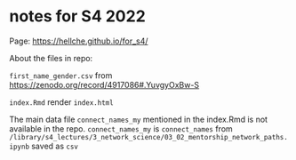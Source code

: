 # notes for S4 2022 

Page: https://hellche.github.io/for_s4/

About the files in repo:

`first_name_gender.csv` from https://zenodo.org/record/4917086#.YuvgyOxBw-S

`index.Rmd` render `index.html` 

The main data file `connect_names_my` mentioned in the index.Rmd is not available in the repo. `connect_names_my` is `connect_names` from `/library/s4_lectures/3_network_science/03_02_mentorship_network_paths.ipynb` saved as `csv`
